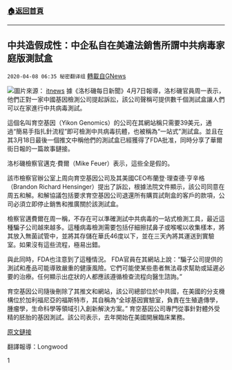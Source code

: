###  [:house:返回首頁](https://github.com/ourhimalayas/txt)
---

## 中共造假成性：中企私自在美違法銷售所謂中共病毒家庭版測試盒
`2020-04-08 06:35 秘密翻译组` [轉載自GNews](https://gnews.org/zh-hant/165981/)

![](https://s3.amazonaws.com/gnews-media-offload/wp-content/uploads/2020/04/08063208/0_0_480_1_70__News_scam_alert.jpg)圖片來源： [itnews](https://www.itnews.com.au/news/nsw-police-issue-warning-about-teamviewer-enabled-remote-access-scams-530666) 
據《洛杉磯每日新聞》4月7日報導，洛杉磯官員周一表示，他們正對一家中國基因檢測公司提起訴訟，該公司聲稱可提供數千個測試盒讓人們可以在家進行中共病毒測試。

這個名叫育空基因（Yikon Genomics）的公司在其網站稱只需要39美元，通過“簡易手指扎針流程”即可檢測中共病毒抗體，也被稱為“一站式”測試盒。並且在其3月18日最後一個推文中稱他們的測試盒已經獲得了FDA批准，同時分享了華爾街日報的一篇故事鏈接。

洛杉磯檢察官邁克·費爾（Mike Feuer）表示，這些全是假的。

該市檢察官辦公室上周向育空基因公司及其美國CEO布蘭登·理查德·亨辛格（Brandon Richard Hensinger）提出了訴訟，根據法院文件顯示，該公司同意在周五和解。和解協議包括要求育空基因公司退還所有購買試劑盒的客戶的款項，公司必須立即停止銷售和推廣關於該測試盒。

檢察官邁費爾在周一稱，不存在可以準確測試中共病毒的一站式檢測工具，最近這種騙子公司越來越多。這種病毒檢測需要包括仔細擦拭鼻子或喉嚨以收集樣本，將其放入無菌試管中，並將其存儲在華氏46度以下，並在三天內將其運送到實驗室。如果沒有這些流程，極易出錯。

與此同時，FDA也注意到了這種情況。 FDA官員在其網站上說：“騙子公司提供的測試和產品可能導致嚴重的健康風險。它們可能使某些患者無法尋求幫助或延遲必要的治療。任何顯示出症狀的人都應該遵循檢查流程向醫生諮詢。”

育空基因公司隨後刪除了其推文和網站，該公司總部位於中共國，在美國的分支機構位於加利福尼亞的福斯特市，其自稱為“全球基因實驗室，負責在生殖遺傳學，腫瘤學，生命科學等領域引入創新解決方案。” 育空基因公司專門從事針對體外受精的胚胎的基因測試。該公司表示，去年開始在美國開展臨床業務。

[原文鏈接](https://www.dailynews.com/2020/04/06/a-chinese-company-offered-customers-an-fda-approved-one-step-at-home-coronavirus-test-kit-l-a-s-city-attorney-says-it-was-fake/)

翻譯報導：Longwood

1
